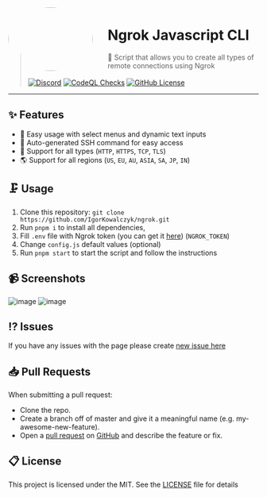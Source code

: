 <picture width="170" height="170" align="left" style="float: left; margin: 0 10px 0 0; border-radius: 50%;" alt="Ngrok">
<source media="(prefers-color-scheme: dark)" srcset="https://user-images.githubusercontent.com/49127376/213876190-46c8788f-6827-425c-a152-0aee378e5e35.svg" width="170" height="170" align="left" style="float: left; margin: 0 10px 0 0; border-radius: 50%;">
<img src="https://user-images.githubusercontent.com/49127376/213876191-a37fbd87-760f-498e-b8fc-a468e9cae5f3.svg" height="128" width="170" height="170" align="left" style="float: left; margin: 0 10px 0 0; border-radius: 50%;">
</picture>

# Ngrok Javascript CLI

> 🔌 Script that allows you to create all types of remote connections using Ngrok
> <br><br>[![Discord](https://img.shields.io/discord/666599184844980224?color=1852da&logo=discord&label=Discord&style=flat-square&logoColor=fff)](https://igorkowalczyk.dev/r/discord) [![CodeQL Checks](https://img.shields.io/github/actions/workflow/status/igorkowalczyk/ngrok/codeql-analysis.yml?branch=main&style=flat-square&label=CodeQL&logo=github&color=1852da)](https://igorkowalczyk.dev) [![GitHub License](https://img.shields.io/github/license/igorkowalczyk/ngrok?style=flat-square&logo=github&label=License&color=1852da)](https://github.com/igorkowalczyk/ngrok) <br>

---

## ✨ Features

- 🚀 Easy usage with select menus and dynamic text inputs
- 🌆 Auto-generated SSH command for easy access
- 🔩 Support for all types (`HTTP`, `HTTPS`, `TCP`, `TLS`)
- 🌎 Support for all regions (`US`, `EU`, `AU`, `ASIA`, `SA`, `JP`, `IN`)

## 🗜️ Usage

1. Clone this repository: `git clone https://github.com/IgorKowalczyk/ngrok.git`
2. Run `pnpm i` to install all dependencies,
3. Fill `.env` file with Ngrok token (you can get it [here](https://dashboard.ngrok.com/get-started/setup)) (`NGROK_TOKEN`)
4. Change `config.js` default values (optional)
5. Run `pnpm start` to start the script and follow the instructions

## 📹 Screenshots

![image](https://user-images.githubusercontent.com/49127376/213877230-f1f7eca6-ebd6-4862-862c-f2dff2fae5ff.png)
![image](https://user-images.githubusercontent.com/49127376/213877252-c4cc45af-4e99-404d-bdfe-c1087d10d70d.png)

## ⁉️ Issues

If you have any issues with the page please create [new issue here](https://github.com/igorkowalczyk/ngrok/issues)

## 📥 Pull Requests

When submitting a pull request:

- Clone the repo.
- Create a branch off of master and give it a meaningful name (e.g. my-awesome-new-feature).
- Open a [pull request](https://github.com/igorkowalczyk/ngrok/pulls) on [GitHub](https://github.com) and describe the feature or fix.

## 📋 License

This project is licensed under the MIT. See the [LICENSE](https://github.com/igorkowalczyk/ngrok/blob/master/license.md) file for details

